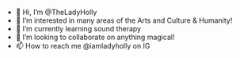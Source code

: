 - 👋 Hi, I’m @TheLadyHolly
- 👀 I’m interested in many areas of the Arts and Culture & Humanity!
- 🌱 I’m currently learning sound therapy 
- 💞️ I’m looking to collaborate on anything magical!
- 📫 How to reach me @iamladyholly on IG

<!---
TheLadyH/TheLadyH is a ✨ special ✨ repository because its `README.md` (this file) appears on your GitHub profile.
You can click the Preview link to take a look at your changes.
--->
